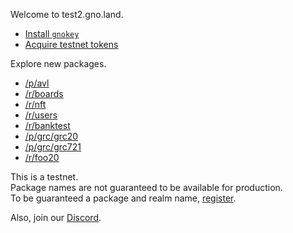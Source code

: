 Welcome to test2.gno.land.

 * [Install `gnokey`](https://github.com/gnolang/gno/)
 * [Acquire testnet tokens](/faucet)

Explore new packages.

 * [/p/avl](/p/avl)
 * [/r/boards](/r/boards)
 * [/r/nft](/r/nft)
 * [/r/users](/r/users)
 * [/r/banktest](/r/banktest)
 * [/p/grc/grc20](/p/grc/grc20)
 * [/p/grc/grc721](/p/grc/grc721)
 * [/r/foo20](/r/foo20)

This is a testnet. \
Package names are not guaranteed to be available for production.\
To be guaranteed a package and realm name, [register](/r/users).

Also, join our [Discord](https://discord.gg/tF2X8M6cVj).

